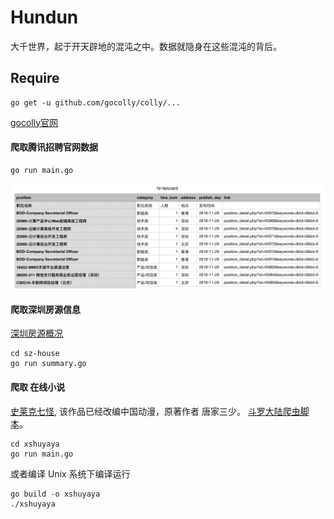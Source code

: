 # Hundun
大千世界，起于开天辟地的混沌之中。数据就隐身在这些混沌的背后。
## Require
```
go get -u github.com/gocolly/colly/...

``` 
[gocolly官网](http://go-colly.org/docs) 


#### 爬取腾讯招聘官网数据
```
go run main.go
```

![hr](./img/hr-crawl.png "hr")

#### 爬取深圳房源信息
[深圳房源概况](./sz-house/summary.go "深圳房源")
```
cd sz-house
go run summary.go
```

#### 爬取 在线小说
[史莱克七怪](https://www.xshuyaya.com/read/5/52735.html), 该作品已经改编中国动漫，原著作者 唐家三少。 [斗罗大陆爬虫脚本](./xshuyaya/main.go)。

```
cd xshuyaya
go run main.go 
```

或者编译 Unix 系统下编译运行
```
go build -o xshuyaya 
./xshuyaya
```